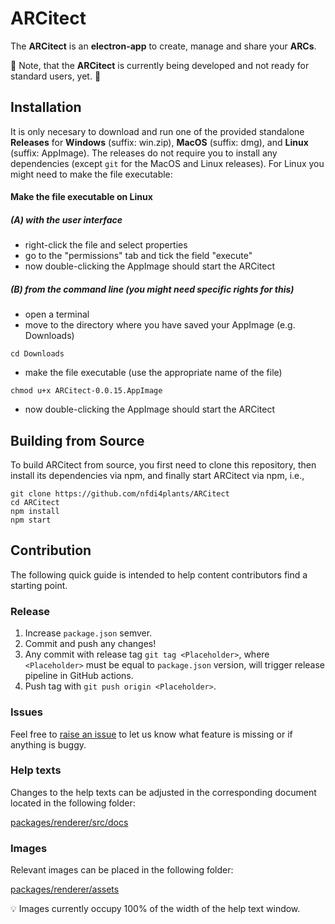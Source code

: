 # ARCitect

The **ARCitect** is an **electron-app** to create, manage and share your **ARCs**.

:construction: Note, that the **ARCitect** is currently being developed and not ready for standard users, yet. :construction: 

## Installation

It is only necesary to download and run one of the provided standalone **Releases** for **Windows** (suffix: win.zip), **MacOS** (suffix: dmg), and **Linux** (suffix: AppImage). The releases do not require you to install any dependencies (except `git` for the MacOS and Linux releases). For Linux you might need to make the file executable: 
#### Make the file executable on Linux
##### (A) with the user interface
- right-click the file and select properties
- go to the "permissions" tab and tick the field "execute"
- now double-clicking the AppImage should start the ARCitect

##### (B) from the command line (you might need specific rights for this)
- open a terminal
- move to the directory where you have saved your AppImage (e.g. Downloads)
```
cd Downloads
```
- make the file executable (use the appropriate name of the file)
```
chmod u+x ARCitect-0.0.15.AppImage
```
- now double-clicking the AppImage should start the ARCitect


## Building from Source 

To build ARCitect from source, you first need to clone this repository, then install its dependencies via npm, and finally start ARCitect via npm, i.e.,
```
git clone https://github.com/nfdi4plants/ARCitect
cd ARCitect
npm install
npm start
```

## Contribution

The following quick guide is intended to help content contributors find a starting point.

### Release 

1. Increase `package.json` semver.
2. Commit and push any changes!
2. Any commit with release tag `git tag <Placeholder>`, where `<Placeholder>` must be equal to `package.json` version, will trigger release pipeline in GitHub actions.
3. Push tag with `git push origin <Placeholder>`.

### Issues

Feel free to [raise an issue](https://github.com/nfdi4plants/ARCitect/issues/new/choose) to let us know what feature is missing or if anything is buggy.

### Help texts

Changes to the help texts can be adjusted in the corresponding document located in the following folder: 

[packages/renderer/src/docs](packages/renderer/src/docs)

### Images

Relevant images can be placed in the following folder: 

[packages/renderer/assets](packages/renderer/assets)

:bulb: Images currently occupy 100% of the width of the help text window.

